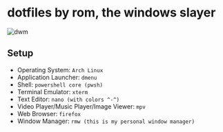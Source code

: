 # dotfiles by rom, the windows slayer

![dwm](dwm.png "dwm")

## Setup
- Operating System: `Arch Linux`
- Application Launcher: `dmenu`
- Shell: `powershell core (pwsh)`
- Terminal Emulator: `xterm`
- Text Editor: `nano (with colors ^-^)`
- Video Player/Music Player/Image Viewer: `mpv`
- Web Browser: `firefox`
- Window Manager: `rmw (this is my personal window manager)`
